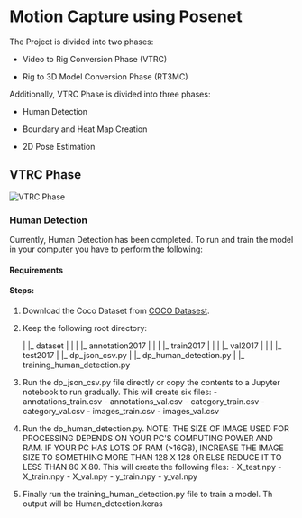 # Motion Capture using Posenet

The Project is divided into two phases:
- Video to Rig Conversion Phase (VTRC)
	
- Rig to 3D Model Conversion Phase (RT3MC)

Additionally, VTRC Phase is divided into three phases:
- Human Detection 
	
- Boundary and Heat Map Creation
	
- 2D Pose Estimation

## VTRC Phase

![VTRC Phase](https://github.com/abiral001/motioncapture_posenet/blob/master/resources/vtrc_model.png)

### Human Detection

Currently, Human Detection has been completed. To run and train the model in your computer you have to perform the following:

#### Requirements

#### Steps:

1.	Download the Coco Dataset from [COCO Datasest](http://cocodataset.org/#download).
2.	Keep the following root directory:
		
	|
	|_ dataset
	|	|
	|	|_ annotation2017
	|	|
	|	|_ train2017
	|	|
	|	|_ val2017
	|	|
	|	|_ test2017
	|
	|_ dp_json_csv.py
	|
	|_ dp_human_detection.py
	|
	|_ training_human_detection.py


3.	Run the dp_json_csv.py file directly or copy the contents to a Jupyter notebook to run gradually. This will create six files:
		- annotations_train.csv
		- annotations_val.csv
		- category_train.csv
		- category_val.csv
		- images_train.csv
		- images_val.csv

4.	Run the dp_human_detection.py. NOTE: THE SIZE OF IMAGE USED FOR PROCESSING DEPENDS ON YOUR PC'S COMPUTING POWER AND RAM. IF YOUR 	PC HAS LOTS OF RAM (>16GB), INCREASE THE IMAGE SIZE TO SOMETHING MORE THAN 128 X 128 OR ELSE REDUCE IT TO LESS THAN 80 X 80. This 	will create the following files:
		- X_test.npy
		- X_train.npy
		- X_val.npy
		- y_train.npy
		- y_val.npy

5.	Finally run the training_human_detection.py file to train a model. Th output will be Human_detection.keras 
